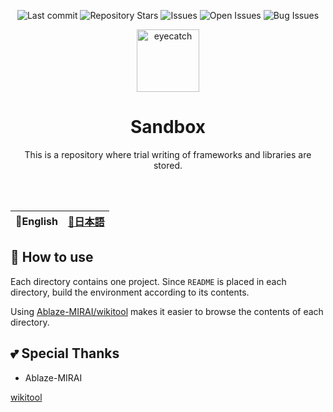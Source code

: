 <div align="center">

![Last commit](https://img.shields.io/github/last-commit/Comamoca/baserepo?style=flat-square)
![Repository Stars](https://img.shields.io/github/stars/Comamoca/baserepo?style=flat-square)
![Issues](https://img.shields.io/github/issues/Comamoca/baserepo?style=flat-square)
![Open Issues](https://img.shields.io/github/issues-raw/Comamoca/baserepo?style=flat-square)
![Bug Issues](https://img.shields.io/github/issues/Comamoca/baserepo/bug?style=flat-square)

<img src="https://emoji2svg.deno.dev/api/🐚" alt="eyecatch" height="100">

# Sandbox

This is a repository where trial writing of frameworks and libraries are
stored.

<br>
<br>

</div>

<table>
  <thead>
    <tr>
      <th style="text-align:center">🍔English</th>
      <th style="text-align:center"><a href="README.ja.md">🍡日本語</a></th>
    </tr>
  </thead>
</table>

<div align="center">

</div>

## 🚀 How to use

Each directory contains one project. Since `README` is placed in each directory,
build the environment according to its contents.

Using [Ablaze-MIRAI/wikitool](https://github.com/Ablaze-MIRAI/wikitool) makes it
easier to browse the contents of each directory.

## 💕 Special Thanks

- Ablaze-MIRAI

[wikitool](https://github.com/Ablaze-MIRAI/wikitool)
